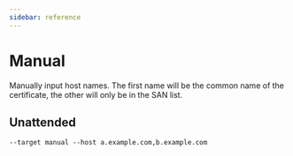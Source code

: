 ```yaml
---
sidebar: reference
---
```


# Manual
Manually input host names. The first name will be the common name of the certificate, the other will only be in the SAN list.

## Unattended 
`--target manual --host a.example.com,b.example.com`